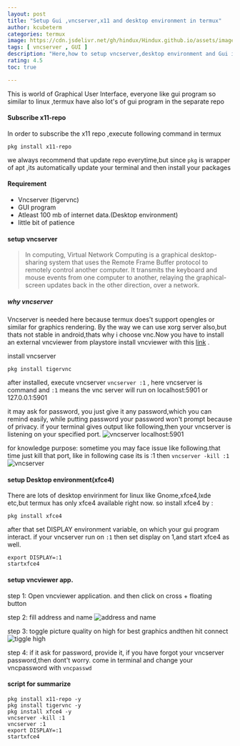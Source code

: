```yaml
---
layout: post
title: "Setup Gui ,vncserver,x11 and desktop environment in termux"
author: kcubeterm
categories: termux
image: https://cdn.jsdelivr.net/gh/hindux/Hindux.github.io/assets/images/Gui.jpg
tags: [ vncserver , GUI ]
description: "Here,how to setup vncserver,desktop environment and Gui in termux,make your terminal fullfilled with gui as well as cli"
rating: 4.5
toc: true

--- 
```

 This is world of Graphical User Interface, everyone like gui program
 so similar to linux ,termux have also lot's of gui program in the separate repo

#### Subscribe x11-repo 
In order to subscribe the x11 repo ,execute following command in termux
 ```
 pkg install x11-repo 
 
 ```
we always recommend that update repo everytime,but since `pkg` is wrapper of apt ,its automatically update your terminal and then install your packages

#### Requirement
* Vncserver (tigervnc)
* GUI program
* Atleast 100 mb of internet data.(Desktop environment)
* little bit of patience

#### setup vncserver
> In computing, Virtual Network Computing is a graphical desktop-sharing system that uses the Remote Frame Buffer protocol to remotely control another computer. It transmits the keyboard and mouse events from one computer to another, relaying the graphical-screen updates back in the other direction, over a network.

##### why vncserver
 Vncserver is needed here because termux does't support opengles or similar for graphics rendering.
 By the way we can use xorg server also,but thats not stable in android,thats why i choose vnc.Now you have to install an external vncviewer from playstore
 install vncviewer with this [link](https://play.google.com/store/apps/details?id=com.realvnc.viewer.android) .
 
install vncserver 
```
pkg install tigervnc
```
after installed, execute vncserver `vncserver :1` , 
here vncserver is command and `:1` means the vnc server will run on localhost:5901 or 127.0.0.1:5901  


it may ask for password, you just give it any password,which you can remind easily, while putting password your password won't prompt because of privacy.
if your terminal gives output like following,then your vncserver is listening on your specified port.
![vncserver localhost:5901]( /https://cdn.jsdelivr.net/gh/hindux/hindux.github.io/assets/images/vnc1.jpg)

for knowledge purpose:
sometime you may face issue like following.that time just kill that port, like in following case its is :1 then
`vncserver -kill :1`
![ vncserver ](/https://cdn.jsdelivr.net/gh/hindux/hindux.github.io/assets/images/Localvnc.jpg)

#### setup Desktop environment(xfce4)
There are lots of desktop envirinment for linux like Gnome,xfce4,lxde etc,but termux has only xfce4 available right now.
so install xfce4 by :
```
pkg install xfce4
```
after that set DISPLAY environment variable, on which your gui program interact. if your vncserver run on `:1` then set display on 1,and start xfce4 as well.
```
export DISPLAY=:1
startxfce4
``` 

#### setup vncviewer app.
step 1: Open vncviewer application. and then click on cross + floating button


step 2: fill address and name
![address and name](/https://cdn.jsdelivr.net/gh/hindux/hindux.github.io/assets/images/vncstep2.jpg)

step 3: toggle picture quality on high for best graphics andthen hit connect
![tiggle high ](/https://cdn.jsdelivr.net/gh/hindux/hindux.github.io/assets/images/vncstep3.jpg)

step 4: 
if it ask for password, provide it, if you have forgot your vncserver password,then dont't worry.
come in terminal and change your vncpassword with 
`vncpasswd`


#### script for summarize
```
pkg install x11-repo -y
pkg install tigervnc -y
pkg install xfce4 -y
vncserver -kill :1
vncserver :1
export DISPLAY=:1
startxfce4

```









